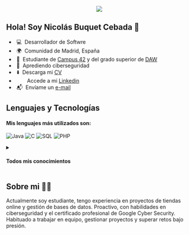 <p align="center"><img src="https://i.imgur.com/A6bWGFl.gif"/></p>

## Hola! Soy Nicolás Buquet Cebada 👋
  - &nbsp;💻 &nbsp;Desarrollador de Softwre
  - &nbsp;🌍 &nbsp;Comunidad de Madrid, España
  - &nbsp;🔭 &nbsp;Estudiante de [Campus 42](https://www.fundaciontelefonica.com/empleabilidad/campus-42/) y del grado superior de [DAW](https://www.comunidad.madrid/sites/default/files/doc/educacion/fp/FP-Ensenanza-IFCS03-LOE-Ficha.pdf)
  - &nbsp;🌱 &nbsp;Aprediendo ciberseguridad
  - &nbsp;⬇️ &nbsp;Descarga mi [CV](CV.pdf)
  - &nbsp;&nbsp;<img height="13" width="13" src="https://upload.wikimedia.org/wikipedia/commons/c/ca/LinkedIn_logo_initials.png" />&nbsp;&nbsp;&nbsp;Accede a mi [Linkedin](https://www.linkedin.com/in/nicobuquetcebada/)
  - &nbsp;📬 &nbsp;Envíame un [e-mail](mailto:nicobuquetcebada@gmail.com)

## Lenguajes y Tecnologías
<h4>Mis lenguajes más utilizados son: </h4>

![Java](http://img.shields.io/badge/-Java-007396?style=flat-square&logo=openjdk&logoColor=ffffff)
![C](http://img.shields.io/badge/-C-A8B9CC?style=flat-square&logo=c&logoColor=ffffff)
![SQL](http://img.shields.io/badge/-SQL-CC2927?style=flat-square&logo=databricks&logoColor=ffffff)
![PHP](http://img.shields.io/badge/-PHP-777BB4?style=flat-square&logo=php&logoColor=ffffff)

<details><summary>

<h4>Todos mis conocimientos</h4>
</summary>

### Lenguajes de Programación
![Java](http://img.shields.io/badge/-Java-007396?style=flat-square&logo=openjdk&logoColor=ffffff)
![C](http://img.shields.io/badge/-C-A8B9CC?style=flat-square&logo=c&logoColor=ffffff)
![Bash](http://img.shields.io/badge/-Bash-4EAA25?style=flat-square&logo=gnu-bash&logoColor=ffffff)
![Python](http://img.shields.io/badge/-Python-3776AB?style=flat-square&logo=python&logoColor=ffff4a)

### Frontend
![HTML](http://img.shields.io/badge/-HTML-E34F26?style=flat-square&logo=html5&logoColor=ffffff)
![CSS](http://img.shields.io/badge/-CSS-1572B6?style=flat-square&logo=css3&logoColor=ffffff)
![JavaScript](http://img.shields.io/badge/-JavaScript-F7DF1E?style=flat-square&logo=javascript&logoColor=000000)
![Bootstrap](http://img.shields.io/badge/-Bootstrap-7952B3?style=flat-square&logo=bootstrap&logoColor=ffffff)
![Sass](http://img.shields.io/badge/-Sass-CC6699?style=flat-square&logo=sass&logoColor=ffffff)

### Backend
![Spring Boot](http://img.shields.io/badge/-Spring%20Boot-6DB33F?style=flat-square&logo=springboot&logoColor=ffffff)
![Spring MVC](http://img.shields.io/badge/-Spring%20MVC-6DB33F?style=flat-square&logo=spring&logoColor=ffffff)
![JPA](http://img.shields.io/badge/-JPA-59666C?style=flat-square&logo=hibernate&logoColor=ffffff)
![Java Servlets](http://img.shields.io/badge/-Java%20Servlets-007396?style=flat-square&logo=oracle&logoColor=ffffff)
![PHP](http://img.shields.io/badge/-PHP-777BB4?style=flat-square&logo=php&logoColor=ffffff)
![MySQL](http://img.shields.io/badge/-MySQL-4479A1?style=flat-square&logo=mysql&logoColor=ffffff)

### Herramientas
![Git](http://img.shields.io/badge/-Git-F05032?style=flat-square&logo=git&logoColor=ffffff)
![GitHub](http://img.shields.io/badge/-GitHub-181717?style=flat-square&logo=github&logoColor=ffffff)
![Linux](http://img.shields.io/badge/-Linux-FCC624?style=flat-square&logo=linux&logoColor=000000)
</details>

## Sobre mi 👨‍💻
Actualmente soy estudiante, tengo experiencia en proyectos de tiendas online y gestión de bases de datos. Proactivo, con habilidades en ciberseguridad y el certificado profesional
de Google Cyber Security. Habituado a trabajar en equipo, gestionar
proyectos y superar retos bajo presión.
<!--
**NicoBuquetCebada/NicoBuquetCebada** is a ✨ _special_ ✨ repository because its `README.md` (this file) appears on your GitHub profile.

Here are some ideas to get you started:

- 🔭 Soy estudiante de Desarrollo de Aplicaciones Web
- 🌱 I’m currently learning ...
- 👯 I’m looking to collaborate on ...
- 🤔 I’m looking for help with ...
- 💬 Ask me about ...
- 📫 How to reach me: ...
- 😄 Pronouns: ...
- ⚡ Fun fact: ...
-->
